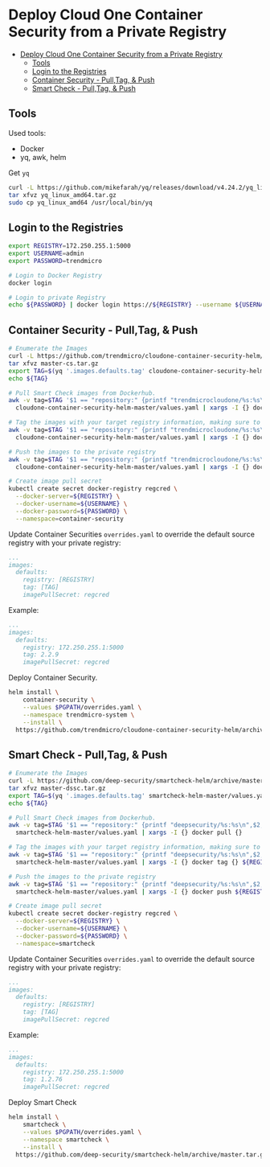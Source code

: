 # Deploy Cloud One Container Security from a Private Registry

- [Deploy Cloud One Container Security from a Private Registry](#deploy-cloud-one-container-security-from-a-private-registry)
  - [Tools](#tools)
  - [Login to the Registries](#login-to-the-registries)
  - [Container Security - Pull,Tag, & Push](#container-security---pulltag--push)
  - [Smart Check - Pull,Tag, & Push](#smart-check---pulltag--push)

## Tools

Used tools:

- Docker
- yq, awk, helm

Get `yq`

```sh
curl -L https://github.com/mikefarah/yq/releases/download/v4.24.2/yq_linux_amd64.tar.gz -o yq_linux_amd64.tar.gz
tar xfvz yq_linux_amd64.tar.gz
sudo cp yq_linux_amd64 /usr/local/bin/yq
```

## Login to the Registries

```sh
export REGISTRY=172.250.255.1:5000
export USERNAME=admin
export PASSWORD=trendmicro

# Login to Docker Registry
docker login

# Login to private Registry
echo ${PASSWORD} | docker login https://${REGISTRY} --username ${USERNAME} --password-stdin
```

## Container Security - Pull,Tag, & Push

```sh
# Enumerate the Images
curl -L https://github.com/trendmicro/cloudone-container-security-helm/archive/master.tar.gz -o master-cs.tar.gz
tar xfvz master-cs.tar.gz
export TAG=$(yq '.images.defaults.tag' cloudone-container-security-helm-master/values.yaml)
echo ${TAG}

# Pull Smart Check images from Dockerhub.
awk -v tag=$TAG '$1 == "repository:" {printf "trendmicrocloudone/%s:%s\n",$2,tag;}' \
  cloudone-container-security-helm-master/values.yaml | xargs -I {} docker pull {}

# Tag the images with your target registry information, making sure to preserve the original image name.
awk -v tag=$TAG '$1 == "repository:" {printf "trendmicrocloudone/%s:%s\n",$2,tag;}' \
  cloudone-container-security-helm-master/values.yaml | xargs -I {} docker tag {} ${REGISTRY}/{}

# Push the images to the private registry
awk -v tag=$TAG '$1 == "repository:" {printf "trendmicrocloudone/%s:%s\n",$2,tag;}' \
  cloudone-container-security-helm-master/values.yaml | xargs -I {} docker push ${REGISTRY}/{}

# Create image pull secret
kubectl create secret docker-registry regcred \
  --docker-server=${REGISTRY} \
  --docker-username=${USERNAME} \
  --docker-password=${PASSWORD} \
  --namespace=container-security
```

Update Container Securities `overrides.yaml` to override the default source registry with your private registry:

```yaml
...
images:
  defaults:
    registry: [REGISTRY]
    tag: [TAG]
    imagePullSecret: regcred
```

Example:

```yaml
...
images:
  defaults:
    registry: 172.250.255.1:5000
    tag: 2.2.9
    imagePullSecret: regcred
```

Deploy Container Security.

```sh
helm install \
    container-security \
    --values $PGPATH/overrides.yaml \
    --namespace trendmicro-system \
    --install \
  https://github.com/trendmicro/cloudone-container-security-helm/archive/master.tar.gz
```

## Smart Check - Pull,Tag, & Push

```sh
# Enumerate the Images
curl -L https://github.com/deep-security/smartcheck-helm/archive/master.tar.gz -o master-dssc.tar.gz
tar xfvz master-dssc.tar.gz
export TAG=$(yq '.images.defaults.tag' smartcheck-helm-master/values.yaml)
echo ${TAG}

# Pull Smart Check images from Dockerhub.
awk -v tag=$TAG '$1 == "repository:" {printf "deepsecurity/%s:%s\n",$2,tag;}' \
  smartcheck-helm-master/values.yaml | xargs -I {} docker pull {}

# Tag the images with your target registry information, making sure to preserve the original image name.
awk -v tag=$TAG '$1 == "repository:" {printf "deepsecurity/%s:%s\n",$2,tag;}' \
  smartcheck-helm-master/values.yaml | xargs -I {} docker tag {} ${REGISTRY}/{}

# Push the images to the private registry
awk -v tag=$TAG '$1 == "repository:" {printf "deepsecurity/%s:%s\n",$2,tag;}' \
  smartcheck-helm-master/values.yaml | xargs -I {} docker push ${REGISTRY}/{}

# Create image pull secret
kubectl create secret docker-registry regcred \
  --docker-server=${REGISTRY} \
  --docker-username=${USERNAME} \
  --docker-password=${PASSWORD} \
  --namespace=smartcheck
```

Update Container Securities `overrides.yaml` to override the default source registry with your private registry:

```yaml
...
images:
  defaults:
    registry: [REGISTRY]
    tag: [TAG]
    imagePullSecret: regcred
```

Example:

```yaml
...
images:
  defaults:
    registry: 172.250.255.1:5000
    tag: 1.2.76
    imagePullSecret: regcred
```

Deploy Smart Check

```sh
helm install \
    smartcheck \
    --values $PGPATH/overrides.yaml \
    --namespace smartcheck \
    --install \
  https://github.com/deep-security/smartcheck-helm/archive/master.tar.gz
```

